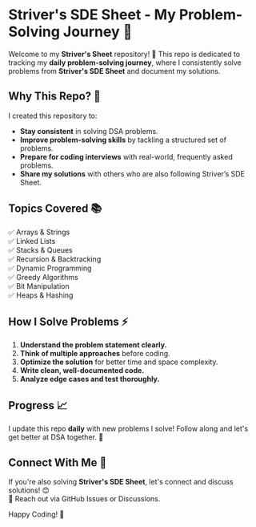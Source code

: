 # Striver's SDE Sheet - My Problem-Solving Journey 🚀

Welcome to my **Striver's Sheet** repository! 🎯 This repo is dedicated to tracking my **daily problem-solving journey**, where I consistently solve problems from **Striver's SDE Sheet** and document my solutions.

## Why This Repo? 🤔

I created this repository to:
- **Stay consistent** in solving DSA problems.
- **Improve problem-solving skills** by tackling a structured set of problems.
- **Prepare for coding interviews** with real-world, frequently asked problems.
- **Share my solutions** with others who are also following Striver’s SDE Sheet.


## Topics Covered 📚

✅ Arrays & Strings  
✅ Linked Lists  
✅ Stacks & Queues  
✅ Recursion & Backtracking  
✅ Dynamic Programming  
✅ Greedy Algorithms  
✅ Bit Manipulation  
✅ Heaps & Hashing  

## How I Solve Problems ⚡

1. **Understand the problem statement clearly.**
2. **Think of multiple approaches** before coding.
3. **Optimize the solution** for better time and space complexity.
4. **Write clean, well-documented code.**
5. **Analyze edge cases and test thoroughly.**

## Progress 📈

I update this repo **daily** with new problems I solve! Follow along and let's get better at DSA together. 💪

## Connect With Me 🤝

If you're also solving **Striver's SDE Sheet**, let's connect and discuss solutions! 😊  
📩 Reach out via GitHub Issues or Discussions.

Happy Coding! 🚀

